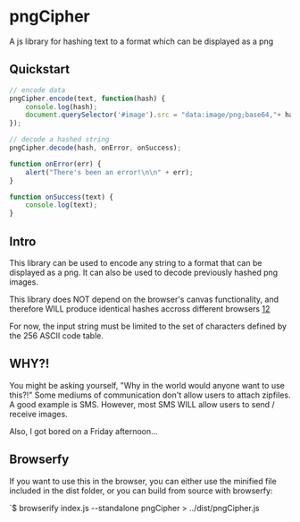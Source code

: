 # pngCipher
A js library for hashing text to a format which can be displayed as a png


## Quickstart
~~~ javascript
// encode data
pngCipher.encode(text, function(hash) {
	console.log(hash);
	document.querySelector('#image').src = "data:image/png;base64,"+ hash;
});

// decode a hashed string
pngCipher.decode(hash, onError, onSuccess);

function onError(err) {
	alert("There's been an error!\n\n" + err);
}

function onSuccess(text) {
	console.log(text);
}
~~~

## Intro
This library can be used to encode any string to a format that can be displayed as a png. It can also be used to decode previously hashed png images.

This library does NOT depend on the browser's canvas functionality, and therefore WILL produce identical hashes accross different browsers [1](http://stackoverflow.com/questions/26615580/is-canvas-getimagedata-method-machine-browser-dependent)[2](http://stackoverflow.com/questions/36273990/canvas2d-todataurl-different-output-on-different-browser/36274211)

For now, the input string must be limited to the set of characters defined by the 256 ASCII code table.

## WHY?!
You might be asking yourself, "Why in the world would anyone want to use this?!" Some mediums of communication don't allow users to attach zipfiles. A good example is SMS. However, most SMS WILL allow users to send / receive images.

Also, I got bored on a Friday afternoon...

## Browserfy
If you want to use this in the browser, you can either use the minified file included in the dist folder, or you can build from source with browserfy:

`$ browserify index.js --standalone pngCipher > ../dist/pngCipher.js